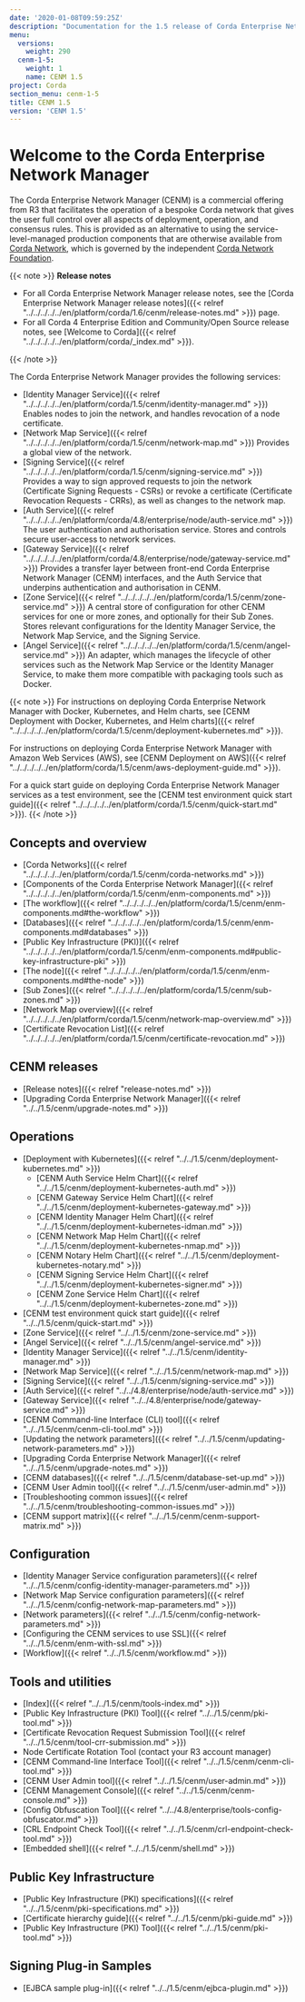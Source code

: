 ```yaml
---
date: '2020-01-08T09:59:25Z'
description: "Documentation for the 1.5 release of Corda Enterprise Network Manager (CENM)"
menu:
  versions:
    weight: 290
  cenm-1-5:
    weight: 1
    name: CENM 1.5
project: Corda
section_menu: cenm-1-5
title: CENM 1.5
version: 'CENM 1.5'
---
```



# Welcome to the Corda Enterprise Network Manager

The Corda Enterprise Network Manager (CENM) is a commercial offering from R3 that facilitates the operation of a bespoke
Corda network that gives the user full control over all aspects of deployment, operation, and consensus rules.
This is provided as an alternative to using the service-level-managed production components
that are otherwise available from [Corda Network](https://corda.network), which is governed by the independent
[Corda Network Foundation](https://corda.network/).

{{< note >}}
**Release notes**

* For all Corda Enterprise Network Manager release notes, see the [Corda Enterprise Network Manager release notes]({{< relref "../../../../../en/platform/corda/1.6/cenm/release-notes.md" >}}) page.
* For all Corda 4 Enterprise Edition and Community/Open Source release notes, see [Welcome to Corda]({{< relref "../../../../../en/platform/corda/_index.md" >}}).

{{< /note >}}

The Corda Enterprise Network Manager provides the following services:

* [Identity Manager Service]({{< relref "../../../../../en/platform/corda/1.5/cenm/identity-manager.md" >}}) Enables nodes to join the network, and handles revocation of a node certificate.
* [Network Map Service]({{< relref "../../../../../en/platform/corda/1.5/cenm/network-map.md" >}}) Provides a global view of the network.
* [Signing Service]({{< relref "../../../../../en/platform/corda/1.5/cenm/signing-service.md" >}}) Provides a way to sign approved requests to join the network (Certificate Signing Requests - CSRs) or revoke a certificate (Certificate Revocation Requests - CRRs), as well as changes to the network map.
* [Auth Service]({{< relref "../../../../../en/platform/corda/4.8/enterprise/node/auth-service.md" >}}) The user authentication and authorisation service. Stores and controls secure user-access to network services.
* [Gateway Service]({{< relref "../../../../../en/platform/corda/4.8/enterprise/node/gateway-service.md" >}}) Provides a transfer layer between front-end Corda Enterprise Network Manager (CENM) interfaces, and the Auth Service that underpins authentication and authorisation in CENM.
* [Zone Service]({{< relref "../../../../../en/platform/corda/1.5/cenm/zone-service.md" >}}) A central store of configuration for other CENM services for one or more zones, and optionally for their Sub Zones. Stores relevant configurations for the Identity Manager Service, the Network Map Service, and the Signing Service.
* [Angel Service]({{< relref "../../../../../en/platform/corda/1.5/cenm/angel-service.md" >}}) An adapter, which manages the lifecycle of other services such as the Network Map Service or the Identity Manager Service, to make them more compatible with packaging tools such as Docker.

{{< note >}}
For instructions on deploying Corda Enterprise Network Manager with Docker, Kubernetes, and Helm charts, see [CENM Deployment with Docker, Kubernetes, and Helm charts]({{< relref "../../../../../en/platform/corda/1.5/cenm/deployment-kubernetes.md" >}}).

For instructions on deploying Corda Enterprise Network Manager with Amazon Web Services (AWS), see [CENM Deployment on AWS]({{< relref "../../../../../en/platform/corda/1.5/cenm/aws-deployment-guide.md" >}}).

For a quick start guide on deploying Corda Enterprise Network Manager services as a test environment, see the [CENM test environment quick start guide]({{< relref "../../../../../en/platform/corda/1.5/cenm/quick-start.md" >}}).
{{< /note >}}

## Concepts and overview

* [Corda Networks]({{< relref "../../../../../en/platform/corda/1.5/cenm/corda-networks.md" >}})
* [Components of the Corda Enterprise Network Manager]({{< relref "../../../../../en/platform/corda/1.5/cenm/enm-components.md" >}})
* [The workflow]({{< relref "../../../../../en/platform/corda/1.5/cenm/enm-components.md#the-workflow" >}})
* [Databases]({{< relref "../../../../../en/platform/corda/1.5/cenm/enm-components.md#databases" >}})
* [Public Key Infrastructure (PKI)]({{< relref "../../../../../en/platform/corda/1.5/cenm/enm-components.md#public-key-infrastructure-pki" >}})
* [The node]({{< relref "../../../../../en/platform/corda/1.5/cenm/enm-components.md#the-node" >}})
* [Sub Zones]({{< relref "../../../../../en/platform/corda/1.5/cenm/sub-zones.md" >}})
* [Network Map overview]({{< relref "../../../../../en/platform/corda/1.5/cenm/network-map-overview.md" >}})
* [Certificate Revocation List]({{< relref "../../../../../en/platform/corda/1.5/cenm/certificate-revocation.md" >}})

## CENM releases
* [Release notes]({{< relref "release-notes.md" >}})
* [Upgrading Corda Enterprise Network Manager]({{< relref "../../1.5/cenm/upgrade-notes.md" >}})

## Operations

* [Deployment with Kubernetes]({{< relref "../../1.5/cenm/deployment-kubernetes.md" >}})
  * [CENM Auth Service Helm Chart]({{< relref "../../1.5/cenm/deployment-kubernetes-auth.md" >}})
  * [CENM Gateway Service Helm Chart]({{< relref "../../1.5/cenm/deployment-kubernetes-gateway.md" >}})
  * [CENM Identity Manager Helm Chart]({{< relref "../../1.5/cenm/deployment-kubernetes-idman.md" >}})
  * [CENM Network Map Helm Chart]({{< relref "../../1.5/cenm/deployment-kubernetes-nmap.md" >}})
  * [CENM Notary Helm Chart]({{< relref "../../1.5/cenm/deployment-kubernetes-notary.md" >}})
  * [CENM Signing Service Helm Chart]({{< relref "../../1.5/cenm/deployment-kubernetes-signer.md" >}})
  * [CENM Zone Service Helm Chart]({{< relref "../../1.5/cenm/deployment-kubernetes-zone.md" >}})
* [CENM test environment quick start guide]({{< relref "../../1.5/cenm/quick-start.md" >}})
* [Zone Service]({{< relref "../../1.5/cenm/zone-service.md" >}})
* [Angel Service]({{< relref "../../1.5/cenm/angel-service.md" >}})
* [Identity Manager Service]({{< relref "../../1.5/cenm/identity-manager.md" >}})
* [Network Map Service]({{< relref "../../1.5/cenm/network-map.md" >}})
* [Signing Service]({{< relref "../../1.5/cenm/signing-service.md" >}})
* [Auth Service]({{< relref "../../4.8/enterprise/node/auth-service.md" >}})
* [Gateway Service]({{< relref "../../4.8/enterprise/node/gateway-service.md" >}})
* [CENM Command-line Interface (CLI) tool]({{< relref "../../1.5/cenm/cenm-cli-tool.md" >}})
* [Updating the network parameters]({{< relref "../../1.5/cenm/updating-network-parameters.md" >}})
* [Upgrading Corda Enterprise Network Manager]({{< relref "../../1.5/cenm/upgrade-notes.md" >}})
* [CENM databases]({{< relref "../../1.5/cenm/database-set-up.md" >}})
* [CENM User Admin tool]({{< relref "../../1.5/cenm/user-admin.md" >}})
* [Troubleshooting common issues]({{< relref "../../1.5/cenm/troubleshooting-common-issues.md" >}})
* [CENM support matrix]({{< relref "../../1.5/cenm/cenm-support-matrix.md" >}})

## Configuration

* [Identity Manager Service configuration parameters]({{< relref "../../1.5/cenm/config-identity-manager-parameters.md" >}})
* [Network Map Service configuration parameters]({{< relref "../../1.5/cenm/config-network-map-parameters.md" >}})
* [Network parameters]({{< relref "../../1.5/cenm/config-network-parameters.md" >}})
* [Configuring the CENM services to use SSL]({{< relref "../../1.5/cenm/enm-with-ssl.md" >}})
* [Workflow]({{< relref "../../1.5/cenm/workflow.md" >}})

## Tools and utilities

* [Index]({{< relref "../../1.5/cenm/tools-index.md" >}})
* [Public Key Infrastructure (PKI) Tool]({{< relref "../../1.5/cenm/pki-tool.md" >}})
* [Certificate Revocation Request Submission Tool]({{< relref "../../1.5/cenm/tool-crr-submission.md" >}})
* Node Certificate Rotation Tool (contact your R3 account manager)
* [CENM Command-line Interface Tool]({{< relref "../../1.5/cenm/cenm-cli-tool.md" >}})
* [CENM User Admin tool]({{< relref "../../1.5/cenm/user-admin.md" >}})
* [CENM Management Console]({{< relref "../../1.5/cenm/cenm-console.md" >}})
* [Config Obfuscation Tool]({{< relref "../../4.8/enterprise/tools-config-obfuscator.md" >}})
* [CRL Endpoint Check Tool]({{< relref "../../1.5/cenm/crl-endpoint-check-tool.md" >}})
* [Embedded shell]({{< relref "../../1.5/cenm/shell.md" >}})

## Public Key Infrastructure

* [Public Key Infrastructure (PKI) specifications]({{< relref "../../1.5/cenm/pki-specifications.md" >}})
* [Certificate hierarchy guide]({{< relref "../../1.5/cenm/pki-guide.md" >}})
* [Public Key Infrastructure (PKI) Tool]({{< relref "../../1.5/cenm/pki-tool.md" >}})

## Signing Plug-in Samples

* [EJBCA sample plug-in]({{< relref "../../1.5/cenm/ejbca-plugin.md" >}})
